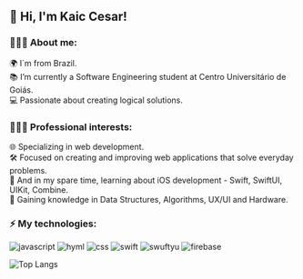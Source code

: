 ## 👋 Hi, I'm Kaic Cesar!

### 🙋🏻‍♂️ About me:
🌍 I`m from Brazil.<br/> 
📚 I’m currently a Software Engineering student at Centro Universitário de Goiás.<br/> 
💻 Passionate about creating logical solutions.<br/>

### 🧑🏻‍💻 Professional interests:
🌐 Specializing in web development. <br/>
🛠️ Focused on creating and improving web applications that solve everyday problems.<br/> 
📱 And in my spare time, learning about iOS development - Swift, SwiftUI, UIKit, Combine.<br/> 
👾 Gaining knowledge in Data Structures, Algorithms, UX/UI and Hardware.<br/>

### ⚡️ My technologies:

![javascript](https://github.com/user-attachments/assets/0c4342b4-035c-41c3-a022-c9f2003659bf)
![hyml](https://github.com/user-attachments/assets/fa97bbcd-7551-407f-b646-f861c35566da)
![css](https://github.com/user-attachments/assets/7a728431-54fc-4baa-8366-9b2dd599ea30)
![swift](https://github.com/user-attachments/assets/b9d127f4-f015-47f7-aa66-7df394d02cec)
![swuftyu](https://github.com/user-attachments/assets/9202ee4d-30d7-4355-ad0e-08d34d783893)
![firebase](https://github.com/user-attachments/assets/4815acb1-c891-44d0-a8c6-a2c86ab12105)



![Top Langs](https://github-readme-stats.vercel.app/api/top-langs/?username=KaicCesar1&layout=compact)
